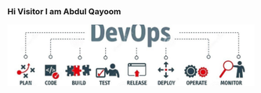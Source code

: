 <p align="center">
<h2 align="center">

### Hi Visitor I am Abdul Qayoom 

<img src="https://github.com/qayoom321/qayoom321/blob/main/dev.jpeg" alt="Hello world">


<!--
**qayoom321/qayoom321** is a ✨ _special_ ✨ repository because its `README.md` (this file) appears on your GitHub profile.

Here are some ideas to get you started:

- 🔭 I’m currently working on ...
- 🌱 I’m currently learning ...
- 👯 I’m looking to collaborate on ...
- 🤔 I’m looking for help with ...
- 💬 Ask me about ...
- 📫 How to reach me: ...
- 😄 Pronouns: ...
- ⚡ Fun fact: ...
-->
